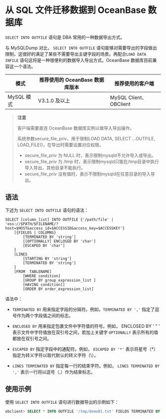 # 从 SQL 文件迁移数据到 OceanBase 数据库

`SELECT INTO OUTFILE` 语句是 DBA 常用的一种数据导出方式。

与 MySQLDump 对比， `SELECT INTO OUTFILE` 语句能够对需要导出的字段做出限制，这很好的满足了某些不需要导出主键字段的场景。再配合`LOAD DATA INFILE` 语句这将是一种很便利的数据导入导出方式。OceanBase 数据库目前兼容这一个语法。

| 模式       | 推荐使用的 OceanBase 数据库版本 | 推荐使用的客户端       |
| ---------- | ------------------------------- | ---------------------- |
| MySQL 模式 | V3.1.0 及以上                  | MySQL Client、OBClient |

>**注意**
>
>客户端需要直连 OceanBase 数据库实例以做导入导出操作。
>
>系统参数secure_file_priv，用于限制LOAD DATA, SELECT …OUTFILE, LOAD_FILE()，在导出时需要设置对应权限。
>
>- secure_file_priv 为 NULL 时，表示限制mysqld不允许导入或导出。
>- secure_file_priv 为 /tmp 时，表示限制mysqld只能在/tmp目录中执行导入导出，其他目录不能执行。
>- secure_file_priv 没有值时，表示不限制mysqld在任意目录的导入导出。

## 语法

下述为 `SELECT INTO OUTFILE` 语句的语法：

```unknow
SELECT [column_list] INTO OUTFILE {'/path/file' | 'oss://$PATH/$FILENAME/?host=$HOST&access_id=$ACCESSID&access_key=$ACCESSKEY'} 
    [{FIELDS | COLUMNS}
        [TERMINATED BY 'string']
        [[OPTIONALLY] ENCLOSED BY 'char']
        [ESCAPED BY 'char']
    ]
    [LINES
        [STARTING BY 'string']
        [TERMINATED BY 'string']
    ]
    [FROM  TABLENAME]
        [WHERE condition]
        [GROUP BY group_expression_list ]
        [HAVING condition]]
        [ORDER BY order_expression_list]  
```

语法中：

- `TERMINATED BY` 用来指定字段的分隔符。例如，`TERMINATED BY ','` 指定了逗号作为两个字段值之间的标志。

- `ENCLOSED BY` 用来指定包裹文件中字符值的符号。例如， ENCLOSED BY ' " ' 表示文件中字符值放在双引号之间，若加上关键字 `OPTIONALLY` 表示所有的值都放在双引号之间。

- `ESCAPED BY` 指定字段中的通配符。例如， `ESCAPED BY '*'` 表示将星号（\*）指定为转义字符以取代默认的转义字符（\\）。

- `LINES TERMINATED BY` 指定每一行的结束字符。例如， `LINES TERMINATED BY ','` 表示一行将以逗号（,）作为结束标志。

## 使用示例

使用 `SELECT INTO OUTFILE` 语句进行数据导出的示例如下：

```sql
obclient> SELECT * INTO OUTFILE '/tmp/demo01.txt' FIELDS TERMINATED BY ',' ENCLOSED BY '"' LINES TERMINATED BY '\n' FROM student;
```